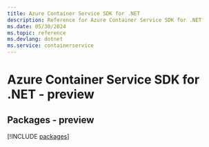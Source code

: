 ```yaml
---
title: Azure Container Service SDK for .NET
description: Reference for Azure Container Service SDK for .NET
ms.date: 05/30/2024
ms.topic: reference
ms.devlang: dotnet
ms.service: containerservice
---
```

# Azure Container Service SDK for .NET - preview
## Packages - preview
[!INCLUDE [packages](container-service-index.md)]